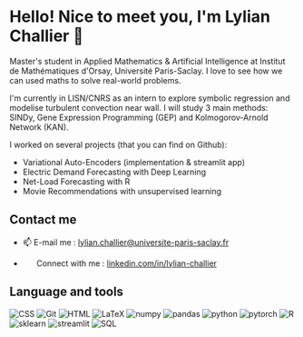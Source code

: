 <h1>Hello! Nice to meet you, I'm Lylian Challier 👋</h1>

Master's student in Applied Mathematics & Artificial Intelligence at Institut de Mathématiques d'Orsay, Université Paris-Saclay. I love to see how we can used maths to solve real-world problems.

I'm currently in LISN/CNRS as an intern to explore symbolic regression and modelise turbulent convection near wall. I will study 3 main methods: SINDy, Gene Expression Programming (GEP) and Kolmogorov-Arnold Network (KAN).

I worked on several projects (that you can find on Github): 
- Variational Auto-Encoders (implementation & streamlit app)
- Electric Demand Forecasting with Deep Learning
- Net-Load Forecasting with R 
- Movie Recommendations with unsupervised learning 


<h2 aligne="left"> Contact me</h2>

- 📫 E-mail me : <a href="mailto:lylian.challier@univerite-paris-saclay.fr">lylian.challier@universite-paris-saclay.fr</a> 

- <img src="https://raw.githubusercontent.com/rahuldkjain/github-profile-readme-generator/master/src/images/icons/Social/linked-in-alt.svg" height="12" width="20" /> Connect with me : <a href="https://linkedin.com/in/lylian-challier" target="blank">linkedin.com/in/lylian-challier</a>


<h2>Language and tools</h2>

<div>
<img src="https://img.shields.io/badge/CSS3-1572B6?style=for-the-badge&logo=css3&logoColor=white" alt="CSS">
<img src="https://img.shields.io/badge/Git-F05032?style=for-the-badge&logo=git&logoColor=white" alt="Git">
<img src="https://img.shields.io/badge/HTML5-E34F26?style=for-the-badge&logo=html5&logoColor=white" alt="HTML">
<img src="https://img.shields.io/badge/LaTeX-008080?style=for-the-badge&logo=latex&logoColor=white" alt="LaTeX">
<img src="https://img.shields.io/badge/NumPy-013243?style=for-the-badge&logo=numpy&logoColor=white" alt="numpy">
<img src="https://img.shields.io/badge/Pandas-150458?style=for-the-badge&logo=pandas&logoColor=white" alt="pandas">
<img src="https://img.shields.io/badge/Python-3776AB?style=for-the-badge&logo=python&logoColor=white" alt="python">
<img src="https://img.shields.io/badge/PyTorch-EE4C2C?style=for-the-badge&logo=pytorch&logoColor=white" alt="pytorch">
<img src="https://img.shields.io/badge/R-276DC3?style=for-the-badge&logo=r&logoColor=white" alt="R">
<img src="https://img.shields.io/badge/Scikit--learn-F7931E?style=for-the-badge&logo=scikit-learn&logoColor=white" alt="sklearn">
<img src="https://img.shields.io/badge/-Streamlit-FF4B4B?style=for-the-badge&logo=streamlit&logoColor=white" alt="streamlit"> <img src="https://img.shields.io/badge/SQL-4479A1?style=for-the-badge&logo=mysql&logoColor=white" alt="SQL">
</div>

